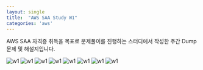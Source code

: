 ```yaml
---
layout: single
title:  "AWS SAA Study W1"
categories: 'aws'
---
```


AWS SAA 자격증 취득을 목표로 문제풀이를 진행하는 스터디에서 작성한
주간 Dump문제 및 해설지입니다.

![w1](/assets/aws/01w1.png)
![w1](/assets/aws/01w2.png)
![w1](/assets/aws/01w3.png)
![w1](/assets/aws/01w4.png)
![w1](/assets/aws/01w5.png)
![w1](/assets/aws/01w6.png)
![w1](/assets/aws/01w7.png)
![w1](/assets/aws/01w8.png)
